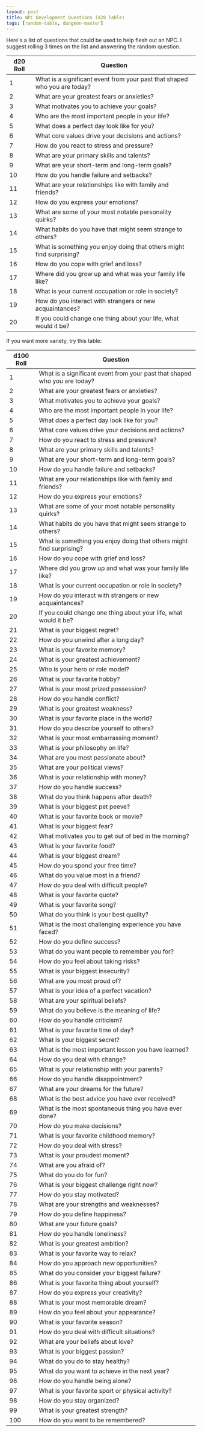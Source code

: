 ```yaml
---
layout: post
title: NPC Development Questions (d20 Table)
tags: [random-table, dungeon-master]
---
```


Here's a list of questions that could be used to help flesh out an NPC. I suggest rolling 3 times on the list and answering the random question.

| d20 Roll | Question                                                                 |
|----------|--------------------------------------------------------------------------|
| 1        | What is a significant event from your past that shaped who you are today?|
| 2        | What are your greatest fears or anxieties?                               |
| 3        | What motivates you to achieve your goals?                                |
| 4        | Who are the most important people in your life?                          |
| 5        | What does a perfect day look like for you?                               |
| 6        | What core values drive your decisions and actions?                       |
| 7        | How do you react to stress and pressure?                                 |
| 8        | What are your primary skills and talents?                                |
| 9        | What are your short-term and long-term goals?                            |
| 10       | How do you handle failure and setbacks?                                  |
| 11       | What are your relationships like with family and friends?                |
| 12       | How do you express your emotions?                                        |
| 13       | What are some of your most notable personality quirks?                   |
| 14       | What habits do you have that might seem strange to others?               |
| 15       | What is something you enjoy doing that others might find surprising?     |
| 16       | How do you cope with grief and loss?                                     |
| 17       | Where did you grow up and what was your family life like?                |
| 18       | What is your current occupation or role in society?                      |
| 19       | How do you interact with strangers or new acquaintances?                 |
| 20       | If you could change one thing about your life, what would it be?         |


If you want more variety, try this table:

| d100 Roll | Question                                                                 |
|-----------|--------------------------------------------------------------------------|
| 1         | What is a significant event from your past that shaped who you are today?|
| 2         | What are your greatest fears or anxieties?                               |
| 3         | What motivates you to achieve your goals?                                |
| 4         | Who are the most important people in your life?                          |
| 5         | What does a perfect day look like for you?                               |
| 6         | What core values drive your decisions and actions?                       |
| 7         | How do you react to stress and pressure?                                 |
| 8         | What are your primary skills and talents?                                |
| 9         | What are your short-term and long-term goals?                            |
| 10        | How do you handle failure and setbacks?                                  |
| 11        | What are your relationships like with family and friends?                |
| 12        | How do you express your emotions?                                        |
| 13        | What are some of your most notable personality quirks?                   |
| 14        | What habits do you have that might seem strange to others?               |
| 15        | What is something you enjoy doing that others might find surprising?     |
| 16        | How do you cope with grief and loss?                                     |
| 17        | Where did you grow up and what was your family life like?                |
| 18        | What is your current occupation or role in society?                      |
| 19        | How do you interact with strangers or new acquaintances?                 |
| 20        | If you could change one thing about your life, what would it be?         |
| 21        | What is your biggest regret?                                             |
| 22        | How do you unwind after a long day?                                      |
| 23        | What is your favorite memory?                                            |
| 24        | What is your greatest achievement?                                       |
| 25        | Who is your hero or role model?                                          |
| 26        | What is your favorite hobby?                                             |
| 27        | What is your most prized possession?                                     |
| 28        | How do you handle conflict?                                              |
| 29        | What is your greatest weakness?                                          |
| 30        | What is your favorite place in the world?                                |
| 31        | How do you describe yourself to others?                                  |
| 32        | What is your most embarrassing moment?                                   |
| 33        | What is your philosophy on life?                                         |
| 34        | What are you most passionate about?                                      |
| 35        | What are your political views?                                           |
| 36        | What is your relationship with money?                                    |
| 37        | How do you handle success?                                               |
| 38        | What do you think happens after death?                                   |
| 39        | What is your biggest pet peeve?                                          |
| 40        | What is your favorite book or movie?                                     |
| 41        | What is your biggest fear?                                               |
| 42        | What motivates you to get out of bed in the morning?                     |
| 43        | What is your favorite food?                                              |
| 44        | What is your biggest dream?                                              |
| 45        | How do you spend your free time?                                         |
| 46        | What do you value most in a friend?                                      |
| 47        | How do you deal with difficult people?                                   |
| 48        | What is your favorite quote?                                             |
| 49        | What is your favorite song?                                              |
| 50        | What do you think is your best quality?                                  |
| 51        | What is the most challenging experience you have faced?                  |
| 52        | How do you define success?                                               |
| 53        | What do you want people to remember you for?                             |
| 54        | How do you feel about taking risks?                                      |
| 55        | What is your biggest insecurity?                                         |
| 56        | What are you most proud of?                                              |
| 57        | What is your idea of a perfect vacation?                                 |
| 58        | What are your spiritual beliefs?                                         |
| 59        | What do you believe is the meaning of life?                              |
| 60        | How do you handle criticism?                                             |
| 61        | What is your favorite time of day?                                        |
| 62        | What is your biggest secret?                                             |
| 63        | What is the most important lesson you have learned?                      |
| 64        | How do you deal with change?                                             |
| 65        | What is your relationship with your parents?                             |
| 66        | How do you handle disappointment?                                        |
| 67        | What are your dreams for the future?                                     |
| 68        | What is the best advice you have ever received?                          |
| 69        | What is the most spontaneous thing you have ever done?                   |
| 70        | How do you make decisions?                                               |
| 71        | What is your favorite childhood memory?                                  |
| 72        | How do you deal with stress?                                             |
| 73        | What is your proudest moment?                                            |
| 74        | What are you afraid of?                                                  |
| 75        | What do you do for fun?                                                  |
| 76        | What is your biggest challenge right now?                                |
| 77        | How do you stay motivated?                                               |
| 78        | What are your strengths and weaknesses?                                  |
| 79        | How do you define happiness?                                             |
| 80        | What are your future goals?                                              |
| 81        | How do you handle loneliness?                                            |
| 82        | What is your greatest ambition?                                          |
| 83        | What is your favorite way to relax?                                       |
| 84        | How do you approach new opportunities?                                   |
| 85        | What do you consider your biggest failure?                               |
| 86        | What is your favorite thing about yourself?                              |
| 87        | How do you express your creativity?                                      |
| 88        | What is your most memorable dream?                                       |
| 89        | How do you feel about your appearance?                                   |
| 90        | What is your favorite season?                                            |
| 91        | How do you deal with difficult situations?                               |
| 92        | What are your beliefs about love?                                        |
| 93        | What is your biggest passion?                                            |
| 94        | What do you do to stay healthy?                                          |
| 95        | What do you want to achieve in the next year?                            |
| 96        | How do you handle being alone?                                           |
| 97        | What is your favorite sport or physical activity?                        |
| 98        | How do you stay organized?                                               |
| 99        | What is your greatest strength?                                          |
| 100       | How do you want to be remembered?                                        |


